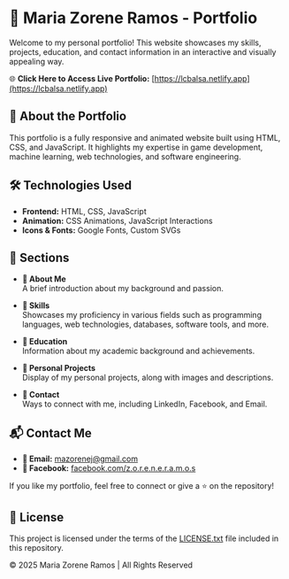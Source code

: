 # 📌 Maria Zorene Ramos - Portfolio

Welcome to my personal portfolio! This website showcases my skills, projects, education, and contact information in an interactive and visually appealing way.

🌐 **Click Here to Access Live Portfolio:** [https://lcbalsa.netlify.app](https://lcbalsa.netlify.app)

## 📖 About the Portfolio

This portfolio is a fully responsive and animated website built using HTML, CSS, and JavaScript. It highlights my expertise in game development, machine learning, web technologies, and software engineering.

## 🛠️ Technologies Used

- **Frontend:** HTML, CSS, JavaScript
- **Animation:** CSS Animations, JavaScript Interactions
- **Icons & Fonts:** Google Fonts, Custom SVGs

## 📂 Sections

- **🔹 About Me**  
  A brief introduction about my background and passion.
  
- **🔹 Skills**  
  Showcases my proficiency in various fields such as programming languages, web technologies, databases, software tools, and more.
  
- **🔹 Education**  
  Information about my academic background and achievements.
  
- **🔹 Personal Projects**  
  Display of my personal projects, along with images and descriptions.
  
- **🔹 Contact**  
  Ways to connect with me, including LinkedIn, Facebook, and Email.

## 📬 Contact Me

- **📩 Email:** mazorenej@gmail.com  
- **🔗 Facebook:** [facebook.com/z.o.r.e.n.e.r.a.m.o.s](https://facebook.com/z.o.r.e.n.e.r.a.m.o.s)

If you like my portfolio, feel free to connect or give a ⭐ on the repository!

## 📝 License

This project is licensed under the terms of the [LICENSE.txt](LICENSE.txt) file included in this repository.

© 2025 Maria Zorene Ramos | All Rights Reserved
